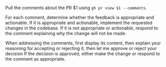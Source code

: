 Pull the comments about the PR $1 using `gh pr view $1 --comments`.

For each comment, determine whether the feedback is appropriate and actionable.
If it is appropriate and actionable, implement the requested changes in the codebase.
If it is not appropriate or actionable, respond to the comment explaining why the change will not be made.

When addressing the comments, first display its content, then explain your reasoning for accepting or rejecting it, then let me approve or reject your decision
If the decision is approved, either make the change or respond to the comment as appropriate.
